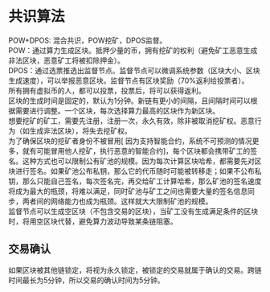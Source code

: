 # 共识算法

POW+DPOS:  混合共识，POW挖矿，DPOS监督。  
POW：通过算力生成区块。抵押少量的币，拥有挖矿的权利（避免矿工恶意生成非法区块，恶意矿工将被扣除押金）。  
DPOS：通过选票推选出监督节点。监督节点可以微调系统参数（区块大小、区块生成速度），可以举报恶意区块。监督节点有区块奖励（70%返利给投票者）。  
所有拥有虚拟币的人，都可以投票，投票后，将可以获得返利。  
区块的生成时间是固定的，默认为1分钟。新链有更小的间隔，且间隔时间可以根据需要进行调整。一个区块，每次选择算力最高的区块作为新区块。  
想要挖矿的矿工，需要先注册，注册一次，永久有效，除非被取消挖矿权。恶意行为（如生成非法区块），将失去挖矿权。  
为了确保区块的挖矿者身份不被冒用[ 因为支持智能合约，系统不可预测的情况更多，就有可能冒用他人挖矿，执行恶意的智能合约]，每个区块都会携带矿工的签名。这种方式也可以限制公有矿池的规模。因为每次计算区块哈希，都需要先对区块进行签名。如果矿池公布私钥，那么它的代币随时可能被转移走；如果不公布私钥，那么只能自己签名，每次签名完，再交给矿工计算哈希，那么矿池的签名速度将成为最大的瓶颈，将难以满足，同时矿池与矿工之间也需要大量的签名信息同步，两者间的网络能力也成为瓶颈。这样就大大限制矿池的规模。  
监督节点可以生成空区块（不包含交易的区块），当矿工没有生成满足条件的区块时，将用空区块代替，避免算力波动导致某条链阻塞。  

## 交易确认

如果区块被其他链锁定，将视为永久锁定，被锁定的交易就属于确认的交易。跨链时间最长为5分钟，所以交易的确认时间为5分钟。  
